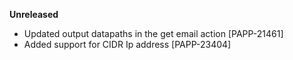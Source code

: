 **Unreleased**
* Updated output datapaths in the get email action [PAPP-21461]
* Added support for CIDR Ip address [PAPP-23404]
